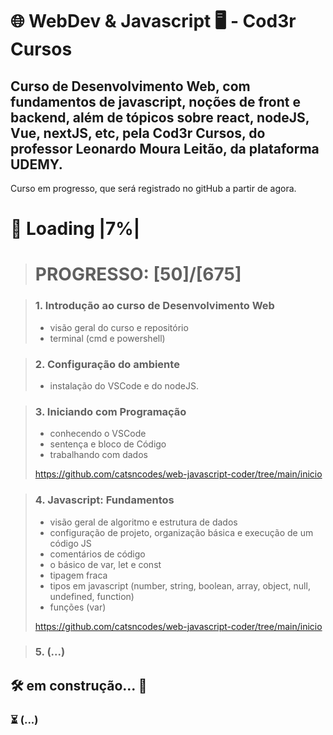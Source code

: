 # 🌐 WebDev & Javascript 🖥️ - Cod3r Cursos

## Curso de Desenvolvimento Web, com fundamentos de javascript, noções de front e backend, além de tópicos sobre react, nodeJS, Vue, nextJS, etc, pela Cod3r Cursos, do professor Leonardo Moura Leitão, da plataforma UDEMY.
Curso em progresso, que será registrado no gitHub a partir de agora.

# 🔋 Loading |7%|
> # PROGRESSO: [50]/[675]

> ### 1. Introdução ao curso de Desenvolvimento Web
> - visão geral do curso e repositório
> - terminal (cmd e powershell)

> ### 2. Configuração do ambiente
> - instalação do VSCode e do nodeJS.

> ### 3. Iniciando com Programação
> - conhecendo o VSCode
> - sentença e bloco de Código
> - trabalhando com dados
>
> https://github.com/catsncodes/web-javascript-coder/tree/main/inicio
 
> ### 4. Javascript: Fundamentos
> - visão geral de algoritmo e estrutura de dados
> - configuração de projeto, organização básica e execução de um código JS
> - comentários de código
> - o básico de var, let e const
> - tipagem fraca
> - tipos em javascript (number, string, boolean, array, object, null, undefined, function)
> - funções (var)
> 
> https://github.com/catsncodes/web-javascript-coder/tree/main/inicio

> ### 5. (...)

## 🛠️ em construção... 🔧
### ⏳ (...)
